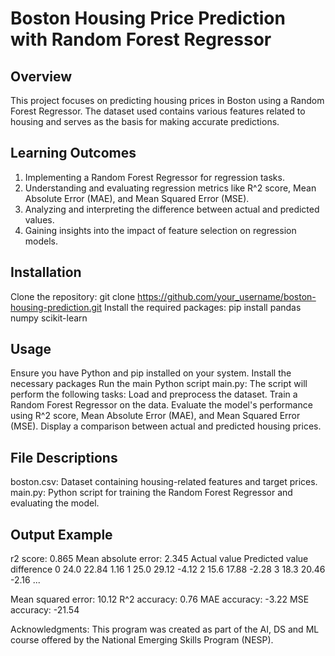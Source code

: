 # Boston Housing Price Prediction with Random Forest Regressor
## Overview
This project focuses on predicting housing prices in Boston using a Random Forest Regressor. The dataset used contains various features related to housing and serves as the basis for making accurate predictions.

## Learning Outcomes
1. Implementing a Random Forest Regressor for regression tasks.
2. Understanding and evaluating regression metrics like R^2 score, Mean Absolute Error (MAE), and Mean Squared Error (MSE).
3. Analyzing and interpreting the difference between actual and predicted values.
4. Gaining insights into the impact of feature selection on regression models.

## Installation
Clone the repository: git clone https://github.com/your_username/boston-housing-prediction.git
Install the required packages: pip install pandas numpy scikit-learn

## Usage
Ensure you have Python and pip installed on your system.
Install the necessary packages
Run the main Python script main.py:
The script will perform the following tasks:
  Load and preprocess the dataset.
  Train a Random Forest Regressor on the data.
  Evaluate the model's performance using R^2 score, Mean Absolute Error (MAE), and Mean Squared Error (MSE).
  Display a comparison between actual and predicted housing prices.

## File Descriptions
boston.csv: Dataset containing housing-related features and target prices.
main.py: Python script for training the Random Forest Regressor and evaluating the model.

## Output Example

r2 score: 0.865
Mean absolute error: 2.345
   Actual value  Predicted value  difference
0          24.0            22.84        1.16
1          25.0            29.12       -4.12
2          15.6            17.88       -2.28
3          18.3            20.46       -2.16
...

Mean squared error: 10.12
R^2 accuracy: 0.76
MAE accuracy: -3.22
MSE accuracy: -21.54

Acknowledgments:
This program was created as part of the AI, DS and ML course offered by the National Emerging Skills Program (NESP).


